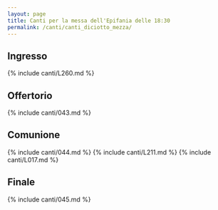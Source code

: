 ```yaml
---
layout: page
title: Canti per la messa dell'Epifania delle 18:30
permalink: /canti/canti_diciotto_mezza/
---
```


## Ingresso
{% include canti/L260.md %}

## Offertorio
{% include canti/043.md %}

## Comunione  
{% include canti/044.md %} 
{% include canti/L211.md %} 
{% include canti/L017.md %}  

## Finale
{% include canti/045.md %}
